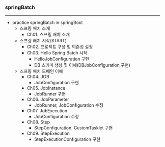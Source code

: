 ### springBatch
***
+ practice springBatch in springBoot
  + 스프링 배치 소개
    + Ch01. 스프링 배치 소개
  + 스프링 배치 시작(START)
    + Ch02. 프로젝트 구성 및 의존성 설정
    + Ch03. Hello Spring Batch 시작
      + HelloJobConfiguration 구현
      + DB 스키마 생성 및 이해(DBJobConfiguration 구현)
  + 스프링 배치 도메인 이해
    + Ch04. JOB
      + JobConfiguration 구현
    + Ch05. JobInstance
      + JobRunner 구현
    + Ch06. JobParameter
      + JobRunner, JobConfiguration 수정 
    + Ch07. JobExecution
      + JobConfiguration 수정
    + Ch08. Step
      + StepConfiguration, CustomTasklet 구현
    + Ch09. StepExecution
      + StepExecutionConfiguration 구현
